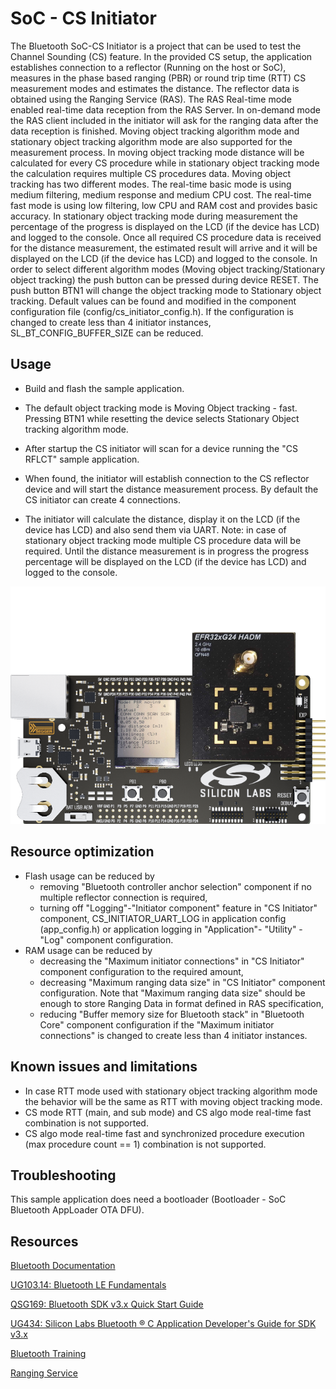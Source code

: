 # SoC - CS Initiator

The Bluetooth SoC-CS Initiator is a project that can be used to test the Channel Sounding (CS) feature. In the provided CS setup, the application establishes connection to a reflector (Running on the host or SoC), measures in the phase based ranging (PBR) or round trip time (RTT) CS measurement modes and estimates the distance. The reflector data is obtained using the Ranging Service (RAS). The RAS Real-time mode enabled real-time data reception from the RAS Server. In on-demand mode the RAS client included in the initiator will ask for the ranging data after the data reception is finished. Moving object tracking algorithm mode and stationary object tracking algorithm mode are also supported for the measurement process. In moving object tracking mode distance will be calculated for every CS procedure while in stationary object tracking mode the calculation requires multiple CS procedures data. Moving object tracking has two different modes. The real-time basic mode is using medium filtering, medium response and medium CPU cost. The real-time fast mode is using low filtering, low CPU and RAM cost and provides basic accuracy. In stationary object tracking mode during measurement the percentage of the progress is displayed on the LCD (if the device has LCD) and logged to the console. Once all required CS procedure data is received for the distance measurement, the estimated result will arrive and it will be displayed on the LCD (if the device has LCD) and logged to the console. In order to select different algorithm modes (Moving object tracking/Stationary object tracking) the push button can be pressed during device RESET. The push button BTN1 will change the object tracking mode to Stationary object tracking. Default values can be found and modified in the component configuration file (config/cs_initiator_config.h).
If the configuration is changed to create less than 4 initiator instances, SL_BT_CONFIG_BUFFER_SIZE can be reduced.


## Usage
- Build and flash the sample application.

- The default object tracking mode is Moving Object tracking - fast. Pressing BTN1 while resetting the device selects Stationary Object tracking algorithm mode.

- After startup the CS initiator will scan for a device running the "CS RFLCT" sample application.

- When found, the initiator will establish connection to the CS reflector device and will start the distance measurement process. By default the CS initiator can create 4 connections.

- The initiator will calculate the distance, display it on the LCD (if the device has LCD) and also send them via UART. Note: in case of stationary object tracking mode multiple CS procedure data will be required. Until the distance measurement is in progress the progress percentage will be displayed on the LCD (if the device has LCD) and logged to the console.


![](./image/cs_lcd.png)

## Resource optimization
- Flash usage can be reduced by
  - removing "Bluetooth controller anchor selection" component if no multiple reflector connection is required,
  - turning off "Logging"-"Initiator component" feature in "CS Initiator" component, CS_INITIATOR_UART_LOG in application config (app_config.h) or application logging in "Application"- "Utility" -"Log" component configuration.
- RAM usage can be reduced by 
  - decreasing the "Maximum initiator connections" in "CS Initiator" component configuration to the required amount,
  - decreasing "Maximum ranging data size" in "CS Initiator" component configuration. Note that "Maximum ranging data size" should be enough to store Ranging Data in format defined in RAS specification,
  - reducing "Buffer memory size for Bluetooth stack" in "Bluetooth Core" component configuration if the "Maximum initiator connections" is changed to create less than 4 initiator instances.

## Known issues and limitations

* In case RTT mode used with stationary object tracking algorithm mode the behavior will be the same as RTT with moving object tracking mode.
* CS mode RTT (main, and sub mode) and CS algo mode real-time fast combination is not supported.
* CS algo mode real-time fast and synchronized procedure execution (max procedure count == 1) combination is not supported.

## Troubleshooting

This sample application does need a bootloader (Bootloader - SoC Bluetooth AppLoader OTA DFU).

## Resources

[Bluetooth Documentation](https://docs.silabs.com/bluetooth/latest/)

[UG103.14: Bluetooth LE Fundamentals](https://www.silabs.com/documents/public/user-guides/ug103-14-fundamentals-ble.pdf)

[QSG169: Bluetooth SDK v3.x Quick Start Guide](https://www.silabs.com/documents/public/quick-start-guides/qsg169-bluetooth-sdk-v3x-quick-start-guide.pdf)

[UG434: Silicon Labs Bluetooth ® C Application Developer's Guide for SDK v3.x](https://www.silabs.com/documents/public/user-guides/ug434-bluetooth-c-soc-dev-guide-sdk-v3x.pdf)

[Bluetooth Training](https://www.silabs.com/support/training/bluetooth)

[Ranging Service](https://www.bluetooth.com/specifications/specs/ranging-service-1-0/)